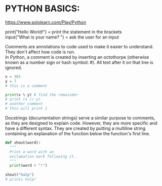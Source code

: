 # PYTHON BASICS:  
https://www.sololearn.com/Play/Python  


print("Hello World!") = print the statement in the brackets  
input("What is your name? ") = ask the user for an input

Comments are annotations to code used to make it easier to understand.  
They don't affect how code is run.  
In Python, a comment is created by inserting an octothorpe (otherwise known as a number sign or hash symbol: #). All text after it on that line is ignored.  
```python
x = 365
y = 7
# this is a comment

print(x % y) # find the remainder
# print (x // y)
# another comment
# this will print 1
```
Docstrings (documentation strings) serve a similar purpose to comments, as they are designed to explain code.   However, they are more specific and have a different syntax.  They are created by putting a multiline string containing an explanation of the function below the function's first line.  
```python
def shout(word):
  """
  Print a word with an
  exclamation mark following it.
  """
  print(word + "!")
    
shout("halp")
# prints halp!
```
 
 





```python

```
```python

```
```python

```
```python

```
```python

```
```python

```
```python

```
```python

```
```python

```
```python

```
```python

```
```python

```










